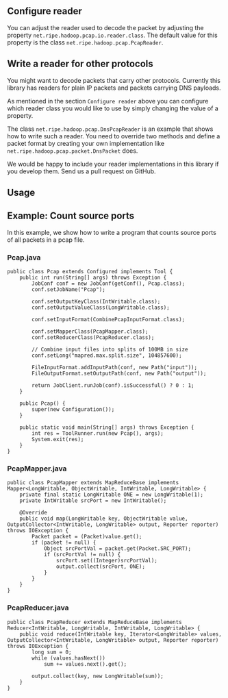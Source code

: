 Configure reader
----------------
You can adjust the reader used to decode the packet by adjusting the property ``net.ripe.hadoop.pcap.io.reader.class``.
The default value for this property is the class ``net.ripe.hadoop.pcap.PcapReader``.

Write a reader for other protocols
----------------------------------
You might want to decode packets that carry other protocols. Currently this library has readers for plain IP packets and packets carrying DNS payloads.

As mentioned in the section ``Configure reader`` above you can configure which reader class you would like to use by simply changing the value of a property.

The class ``net.ripe.hadoop.pcap.DnsPcapReader`` is an example that shows how to write such a reader.
You need to override two methods and define a packet format by creating your own implementation like ``net.ripe.hadoop.pcap.packet.DnsPacket`` does.

We would be happy to include your reader implementations in this library if you develop them. Send us a pull request on GitHub.

Usage
-----
## Example: Count source ports
In this example, we show how to write a program that counts source ports of all packets in a pcap file.
### Pcap.java 

	public class Pcap extends Configured implements Tool {
		public int run(String[] args) throws Exception {
			JobConf conf = new JobConf(getConf(), Pcap.class);
			conf.setJobName("Pcap");
	
			conf.setOutputKeyClass(IntWritable.class);
			conf.setOutputValueClass(LongWritable.class);
	
			conf.setInputFormat(CombinePcapInputFormat.class);
	
			conf.setMapperClass(PcapMapper.class);
			conf.setReducerClass(PcapReducer.class);

			// Combine input files into splits of 100MB in size
			conf.setLong("mapred.max.split.size", 104857600);
	
			FileInputFormat.addInputPath(conf, new Path("input"));
			FileOutputFormat.setOutputPath(conf, new Path("output"));
	
			return JobClient.runJob(conf).isSuccessful() ? 0 : 1;
		}
	
		public Pcap() {
			super(new Configuration());
		}
	
		public static void main(String[] args) throws Exception {
			int res = ToolRunner.run(new Pcap(), args);
			System.exit(res);
		}
	}

### PcapMapper.java

	public class PcapMapper extends MapReduceBase implements Mapper<LongWritable, ObjectWritable, IntWritable, LongWritable> {
		private final static LongWritable ONE = new LongWritable(1);
		private IntWritable srcPort = new IntWritable();
	
		@Override
		public void map(LongWritable key, ObjectWritable value, OutputCollector<IntWritable, LongWritable> output, Reporter reporter) throws IOException {
			Packet packet = (Packet)value.get();
			if (packet != null) {
				Object srcPortVal = packet.get(Packet.SRC_PORT);
				if (srcPortVal != null) {
					srcPort.set((Integer)srcPortVal);
					output.collect(srcPort, ONE);
				}
			}
		}
	}

### PcapReducer.java

	public class PcapReducer extends MapReduceBase implements Reducer<IntWritable, LongWritable, IntWritable, LongWritable> {
		public void reduce(IntWritable key, Iterator<LongWritable> values, OutputCollector<IntWritable, LongWritable> output, Reporter reporter) throws IOException {
			long sum = 0;
			while (values.hasNext())
				sum += values.next().get();
	
			output.collect(key, new LongWritable(sum));
		}
	}